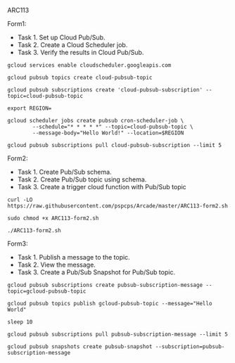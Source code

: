 ARC113


Form1: 

- Task 1. Set up Cloud Pub/Sub.
- Task 2. Create a Cloud Scheduler job.
- Task 3. Verify the results in Cloud Pub/Sub.

```
gcloud services enable cloudscheduler.googleapis.com
```
```    
gcloud pubsub topics create cloud-pubsub-topic
```    
```
gcloud pubsub subscriptions create 'cloud-pubsub-subscription' --topic=cloud-pubsub-topic
```    
```
export REGION=
```

```
gcloud scheduler jobs create pubsub cron-scheduler-job \
        --schedule="* * * * *" --topic=cloud-pubsub-topic \
        --message-body="Hello World!" --location=$REGION
```    

```
gcloud pubsub subscriptions pull cloud-pubsub-subscription --limit 5
```



Form2: 

- Task 1. Create Pub/Sub schema.
- Task 2. Create Pub/Sub topic using schema.
- Task 3. Create a trigger cloud function with Pub/Sub topic

```
curl -LO https://raw.githubusercontent.com/pspcps/Arcade/master/ARC113-form2.sh

sudo chmod +x ARC113-form2.sh

./ARC113-form2.sh

```


Form3: 

- Task 1. Publish a message to the topic.
- Task 2. View the message.
- Task 3. Create a Pub/Sub Snapshot for Pub/Sub topic.

```
gcloud pubsub subscriptions create pubsub-subscription-message --topic=gcloud-pubsub-topic
```
```
gcloud pubsub topics publish gcloud-pubsub-topic --message="Hello World"
```
```
sleep 10
```
```
gcloud pubsub subscriptions pull pubsub-subscription-message --limit 5
```
```
gcloud pubsub snapshots create pubsub-snapshot --subscription=pubsub-subscription-message
```